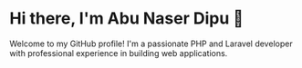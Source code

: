  # Hi there, I'm Abu Naser Dipu 👋

Welcome to my GitHub profile! I'm a passionate PHP and Laravel developer with professional experience in building web applications.
<!--
## 🔧 Technologies & Tools
- PHP
- Laravel
- MySQL
- JavaScript
- HTML/CSS
- API Integration

## 📈 GitHub Stats
![Abu Naser GitHub Stats](https://github-readme-stats.vercel.app/api?username=abunaserdipu&show_icons=true&hide_border=true)

 ## 📚 Projects
Here are a few projects I've worked on:
- **[Project 1](link-to-project)**: Brief description.
- **[Project 2](link-to-project)**: Brief description.
- **[Project 3](link-to-project)**: Brief description.

## 💼 Experience
- Developed and maintained web applications at Circle Technology Ltd.
- Integrated third-party APIs and ensured seamless data flow
- Collaborated with cross-functional teams to deliver high-quality projects

## 🎓 Education
- Bachelor's degree in Management from Dhaka College

## 📫 How to Reach Me
- **LinkedIn**: [linkedin.com/in/abunaserdipu/](https://www.linkedin.com/in/abunaserdipu/)
 - **Email**: [mdabunaserdipu@gmail.com](mailto:your-email@example.com)
 - **Website/Portfolio**: [your-website.com](link-to-website)

 ## 🌟 Fun Fact
[Include an interesting or fun fact about yourself] 

## 🔗 Let's Connect
Feel free to connect with me through the above links or check out my repositories to see my work.

Thanks for stopping by! 
